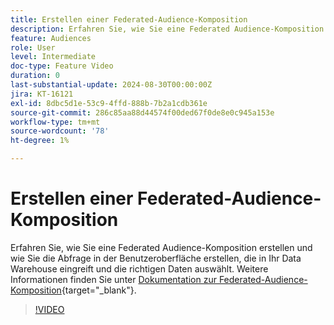 ```yaml
---
title: Erstellen einer Federated-Audience-Komposition
description: Erfahren Sie, wie Sie eine Federated Audience-Komposition erstellen und wie Sie die Abfrage in der Benutzeroberfläche erstellen, die in Ihr Data Warehouse eingreift und die richtigen Daten auswählt.
feature: Audiences
role: User
level: Intermediate
doc-type: Feature Video
duration: 0
last-substantial-update: 2024-08-30T00:00:00Z
jira: KT-16121
exl-id: 8dbc5d1e-53c9-4ffd-888b-7b2a1cdb361e
source-git-commit: 286c85aa88d44574f00ded67f0de8e0c945a153e
workflow-type: tm+mt
source-wordcount: '78'
ht-degree: 1%

---
```


# Erstellen einer Federated-Audience-Komposition

Erfahren Sie, wie Sie eine Federated Audience-Komposition erstellen und wie Sie die Abfrage in der Benutzeroberfläche erstellen, die in Ihr Data Warehouse eingreift und die richtigen Daten auswählt. Weitere Informationen finden Sie unter [Dokumentation zur Federated-Audience-Komposition](https://experienceleague.adobe.com/de/docs/federated-audience-composition/using/home){target="_blank"}.

>[!VIDEO](https://video.tv.adobe.com/v/3433247/?learn=on&enablevpops)
